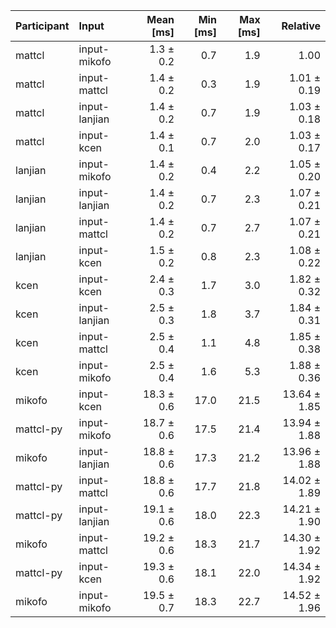 | Participant | Input | Mean [ms] | Min [ms] | Max [ms] | Relative |
|:---|:---|---:|---:|---:|---:|
| mattcl | input-mikofo | 1.3 ± 0.2 | 0.7 | 1.9 | 1.00 |
| mattcl | input-mattcl | 1.4 ± 0.2 | 0.3 | 1.9 | 1.01 ± 0.19 |
| mattcl | input-lanjian | 1.4 ± 0.2 | 0.7 | 1.9 | 1.03 ± 0.18 |
| mattcl | input-kcen | 1.4 ± 0.1 | 0.7 | 2.0 | 1.03 ± 0.17 |
| lanjian | input-mikofo | 1.4 ± 0.2 | 0.4 | 2.2 | 1.05 ± 0.20 |
| lanjian | input-lanjian | 1.4 ± 0.2 | 0.7 | 2.3 | 1.07 ± 0.21 |
| lanjian | input-mattcl | 1.4 ± 0.2 | 0.7 | 2.7 | 1.07 ± 0.21 |
| lanjian | input-kcen | 1.5 ± 0.2 | 0.8 | 2.3 | 1.08 ± 0.22 |
| kcen | input-kcen | 2.4 ± 0.3 | 1.7 | 3.0 | 1.82 ± 0.32 |
| kcen | input-lanjian | 2.5 ± 0.3 | 1.8 | 3.7 | 1.84 ± 0.31 |
| kcen | input-mattcl | 2.5 ± 0.4 | 1.1 | 4.8 | 1.85 ± 0.38 |
| kcen | input-mikofo | 2.5 ± 0.4 | 1.6 | 5.3 | 1.88 ± 0.36 |
| mikofo | input-kcen | 18.3 ± 0.6 | 17.0 | 21.5 | 13.64 ± 1.85 |
| mattcl-py | input-mikofo | 18.7 ± 0.6 | 17.5 | 21.4 | 13.94 ± 1.88 |
| mikofo | input-lanjian | 18.8 ± 0.6 | 17.3 | 21.2 | 13.96 ± 1.88 |
| mattcl-py | input-mattcl | 18.8 ± 0.6 | 17.7 | 21.8 | 14.02 ± 1.89 |
| mattcl-py | input-lanjian | 19.1 ± 0.6 | 18.0 | 22.3 | 14.21 ± 1.90 |
| mikofo | input-mattcl | 19.2 ± 0.6 | 18.3 | 21.7 | 14.30 ± 1.92 |
| mattcl-py | input-kcen | 19.3 ± 0.6 | 18.1 | 22.0 | 14.34 ± 1.92 |
| mikofo | input-mikofo | 19.5 ± 0.7 | 18.3 | 22.7 | 14.52 ± 1.96 |
